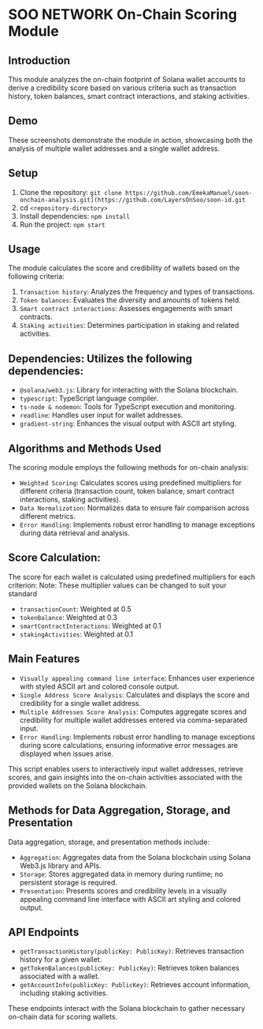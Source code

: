 # SOO NETWORK On-Chain Scoring Module

## Introduction

This module analyzes the on-chain footprint of Solana wallet accounts to derive a credibility score based on various criteria such as transaction history, token balances, smart contract interactions, and staking activities.

## Demo

These screenshots demonstrate the module in action, showcasing both the analysis of multiple wallet addresses and a single wallet address.

## Setup

1. Clone the repository: `git clone https://github.com/EmekaManuel/soon-onchain-analysis.git](https://github.com/LayersOnSoo/soon-id.git`
2. cd `<repository-directory>`
3. Install dependencies: `npm install`
4. Run the project: `npm start`

## Usage

The module calculates the score and credibility of wallets based on the following criteria:

1. `Transaction history`: Analyzes the frequency and types of transactions.
2. `Token balances`: Evaluates the diversity and amounts of tokens held.
3. `Smart contract interactions`: Assesses engagements with smart contracts.
4. `Staking activities`: Determines participation in staking and related activities.

## Dependencies: Utilizes the following dependencies:

- `@solana/web3.js`: Library for interacting with the Solana blockchain.
- `typescript`: TypeScript language compiler.
- `ts-node & nodemon`: Tools for TypeScript execution and monitoring.
- `readline`: Handles user input for wallet addresses.
- `gradient-string`: Enhances the visual output with ASCII art styling.

## Algorithms and Methods Used

The scoring module employs the following methods for on-chain analysis:

- `Weighted Scoring`: Calculates scores using predefined multipliers for different criteria (transaction count, token balance, smart contract interactions, staking activities).
- `Data Normalization`: Normalizes data to ensure fair comparison across different metrics.
- `Error Handling`: Implements robust error handling to manage exceptions during data retrieval and analysis.

## Score Calculation:

The score for each wallet is calculated using predefined multipliers for each criterion:
Note: These multiplier values can be changed to suit your standard

- `transactionCount`: Weighted at 0.5
- `tokenBalance`: Weighted at 0.3
- `smartContractInteractions`: Weighted at 0.1
- `stakingActivities`: Weighted at 0.1

## Main Features

- `Visually appealing command line interface`: Enhances user experience with styled ASCII art and colored console output.
- `Single Address Score Analysis`: Calculates and displays the score and credibility for a single wallet address.
- `Multiple Addresses Score Analysis`: Computes aggregate scores and credibility for multiple wallet addresses entered via comma-separated input.
- `Error Handling`: Implements robust error handling to manage exceptions during score calculations, ensuring informative error messages are displayed when issues arise.

This script enables users to interactively input wallet addresses, retrieve scores, and gain insights into the on-chain activities associated with the provided wallets on the Solana blockchain.

## Methods for Data Aggregation, Storage, and Presentation

Data aggregation, storage, and presentation methods include:

- `Aggregation`: Aggregates data from the Solana blockchain using Solana Web3.js library and APIs.
- `Storage`: Stores aggregated data in memory during runtime; no persistent storage is required.
- `Presentation`: Presents scores and credibility levels in a visually appealing command line interface with ASCII art styling and colored output.

## API Endpoints

- `getTransactionHistory(publicKey: PublicKey)`: Retrieves transaction history for a given wallet.
- `getTokenBalances(publicKey: PublicKey)`: Retrieves token balances associated with a wallet.
- `getAccountInfo(publicKey: PublicKey)`: Retrieves account information, including staking activities.

These endpoints interact with the Solana blockchain to gather necessary on-chain data for scoring wallets.
